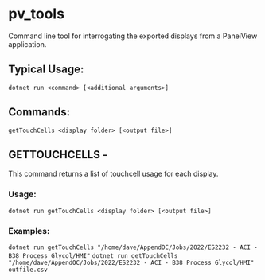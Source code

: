 # pv_tools

Command line tool for interrogating the exported displays from a PanelView application.

## Typical Usage:
```dotnet run <command> [<additional arguments>]```

## Commands:
    getTouchCells <display folder> [<output file>]

## GETTOUCHCELLS -
This command returns a list of touchcell usage for each display.

### Usage:
```dotnet run getTouchCells <display folder> [<output file>]```

### Examples:
```dotnet run getTouchCells "/home/dave/AppendOC/Jobs/2022/ES2232 - ACI - B38 Process Glycol/HMI"```
```dotnet run getTouchCells "/home/dave/AppendOC/Jobs/2022/ES2232 - ACI - B38 Process Glycol/HMI" outfile.csv```


